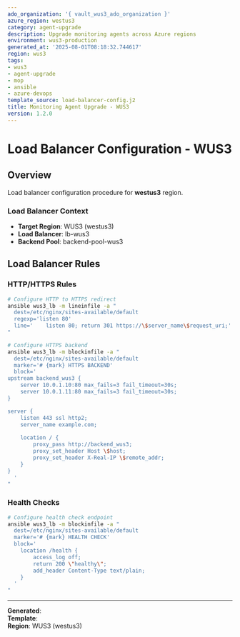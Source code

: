 ```yaml
---
ado_organization: '{ vault_wus3_ado_organization }'
azure_region: westus3
category: agent-upgrade
description: Upgrade monitoring agents across Azure regions
environment: wus3-production
generated_at: '2025-08-01T08:18:32.744617'
region: wus3
tags:
- wus3
- agent-upgrade
- mop
- ansible
- azure-devops
template_source: load-balancer-config.j2
title: Monitoring Agent Upgrade - WUS3
version: 1.2.0
---
```



# Load Balancer Configuration - WUS3

## Overview

Load balancer configuration procedure for **westus3** region.

### Load Balancer Context

- **Target Region**: WUS3 (westus3)
- **Load Balancer**: lb-wus3
- **Backend Pool**: backend-pool-wus3

## Load Balancer Rules

### HTTP/HTTPS Rules
```bash
# Configure HTTP to HTTPS redirect
ansible wus3_lb -m lineinfile -a "
  dest=/etc/nginx/sites-available/default
  regexp='listen 80'
  line='    listen 80; return 301 https://\$server_name\$request_uri;'
"

# Configure HTTPS backend
ansible wus3_lb -m blockinfile -a "
  dest=/etc/nginx/sites-available/default
  marker='# {mark} HTTPS BACKEND'
  block='
upstream backend_wus3 {
    server 10.0.1.10:80 max_fails=3 fail_timeout=30s;
    server 10.0.1.11:80 max_fails=3 fail_timeout=30s;
}

server {
    listen 443 ssl http2;
    server_name example.com;
    
    location / {
        proxy_pass http://backend_wus3;
        proxy_set_header Host \$host;
        proxy_set_header X-Real-IP \$remote_addr;
    }
}
  '
"
```

### Health Checks
```bash
# Configure health check endpoint
ansible wus3_lb -m blockinfile -a "
  dest=/etc/nginx/sites-available/default
  marker='# {mark} HEALTH CHECK'
  block='
    location /health {
        access_log off;
        return 200 \"healthy\";
        add_header Content-Type text/plain;
    }
  '
"
```

---

**Generated**:   
**Template**:   
**Region**: WUS3 (westus3)
